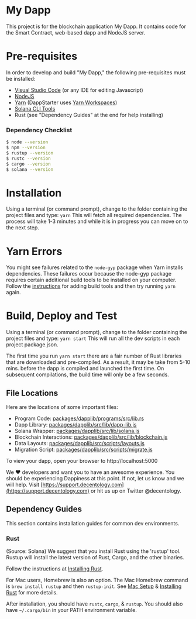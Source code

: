 # My Dapp

This project is for the blockchain application My Dapp. It contains code for the Smart Contract, web-based dapp and NodeJS server. 

# Pre-requisites

In order to develop and build "My Dapp," the following pre-requisites must be installed:

* [Visual Studio Code](https://code.visualstudio.com/download) (or any IDE for editing Javascript)
* [NodeJS](https://nodejs.org/en/download/)
* [Yarn](https://classic.yarnpkg.com/en/docs/install) (DappStarter uses [Yarn Workspaces](https://classic.yarnpkg.com/en/docs/workspaces))
* [Solana CLI Tools](https://docs.solana.com/cli/install-solana-cli-tools)
* Rust (see "Dependency Guides" at the end for help installing) 

### Dependency Checklist 
```bash
$ node --version
$ npm --version
$ rustup --version
$ rustc --version
$ cargo --version
$ solana --version
```

# Installation

Using a terminal (or command prompt), change to the folder containing the project files and type: `yarn` This will fetch all required dependencies. The process will take 1-3 minutes and while it is in progress you can move on to the next step.

# Yarn Errors

You might see failures related to the `node-gyp` package when Yarn installs dependencies.
These failures occur because the node-gyp package requires certain additional build tools
to be installed on your computer. Follow the [instructions](https://www.npmjs.com/package/node-gyp) for adding build tools and then try running `yarn` again.

# Build, Deploy and Test
Using a terminal (or command prompt), change to the folder containing the project files and type: `yarn start` This will run all the dev scripts in each project package.json.

The first time you run `yarn start` there are a fair number of Rust libraries that are
downloaded and pre-compiled. As a result, it may be take from 5-10 mins. before the
dapp is compiled and launched the first time. On subsequent compilations, the build
time will only be a few seconds.

## File Locations
Here are the locations of some important files:
* Program Code: [packages/dapplib/programs/src/lib.rs](packages/dapplib/programs/src/lib.rs)
* Dapp Library: [packages/dapplib/src/lib/dapp-lib.js](packages/dapplib/src/lib/dapp-lib.js)
* Solana Wrapper: [packages/dapplib/src/lib/solana.js](packages/dapplib/src/lib/solana.js) 
* Blockchain Interactions: [packages/dapplib/src/lib/blockchain.js](packages/dapplib/src/lib/blockchain.js)
* Data Layouts: [packages/dapplib/src/scripts/layouts.js](packages/dapplib/src/scripts/layouts.js)
* Migration Script: [packages/dapplib/src/scripts/migrate.js](packages/dapplib/src/scripts/migrate.js)

To view your dapp, open your browser to http://localhost:5000

We ♥️ developers and want you to have an awesome experience. You should be experiencing Dappiness at this point. If not, let us know and we will help. Visit [https://support.decentology.com](https://support.decentology.com) or hit us up on Twitter @decentology.

## Dependency Guides

This section contains installation guides for common dev environments. 

### Rust

(Source: Solana)
We suggest that you install Rust using the 'rustup' tool. Rustup will install
the latest version of Rust, Cargo, and the other binaries.

Follow the instructions at [Installing Rust](https://www.rust-lang.org/tools/install).

For Mac users, Homebrew is also an option.  The Mac Homebrew command is `brew install rustup` and then
`rustup-init`. See [Mac Setup](https://sourabhbajaj.com/mac-setup/Rust/) &
[Installing Rust](https://www.rust-lang.org/tools/install) for more details.

After installation, you should have `rustc`, `cargo`, & `rustup`. You should
also have `~/.cargo/bin` in your PATH environment variable.


